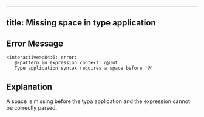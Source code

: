 ---
 title: Missing space in type application
 ---

 ## Error Message

 ```
<interactive>:84:6: error:
    @-pattern in expression context: g@Int
    Type application syntax requires a space before '@'

 ```

 ## Explanation

 A space is missing before the typa application and the expression cannot be correctly parsed.